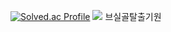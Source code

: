 [![Solved.ac Profile](http://mazassumnida.wtf/api/generate_badge?boj=hatake0901)](https://solved.ac/hatake0901)
<img src="https://img.shields.io/badge/Kubernetes-326CE5?style=for-the-badge&logo=Kubernetes&logoColor=white">
브실골탈출기원
